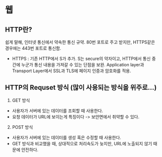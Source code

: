 # 웹

## HTTP란?
  쉽게 말해, 인터넷 통신에서 약속한 통신 규약. 80번 포트로 주고 받지만, HTTPS같은 경우에는 443번 포트로 통신함. 

 * HTTPS : 기존 HTTP에서 S가 추가. S는 secure의 약자이고, HTTP에서 통신 중간에 누군가 통신 내용을 가져갈 수 있는 단점을 보완. Application layer과 Transport Layer에서 SSL과 TLS에 페이지 인증과 암호화를 적용.

## HTTP의 Requset 방식 (많이 사용되는 방식을 위주로...)
1. GET 방식
 - 사용자가 서버에 있는 데이터를 조회할 때 사용한다. 
 - 요청 데이터가 URL에 보이는게 특징이다 -> 보안면에서 취약할 수 있다. 
2. POST 방식
 - 사용자가 서버에 있는 데이터를 생성 혹은 수정할 때 사용한다.  
 - GET 방식과 비교했을 때, 상대적으로 처리속도가 늦지만, URL에 노출되지 않기 때문에 안전하다. 




